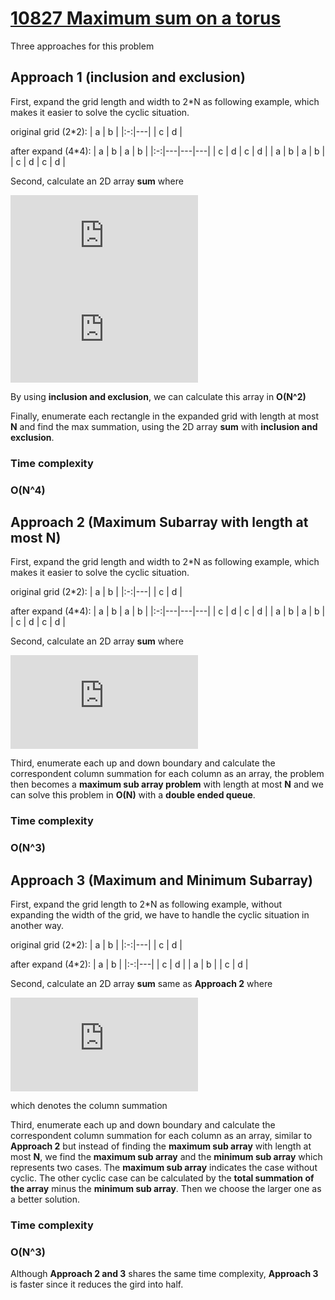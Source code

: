 # [10827 Maximum sum on a torus](https://uva.onlinejudge.org/external/108/10827.pdf)
Three approaches for this problem
## Approach 1 (inclusion and exclusion)
First, expand the grid length and width to 2*N as following example, which makes it easier to solve the cyclic situation.

original grid (2*2):
| a | b |
|:-:|---|
| c | d |

after expand (4*4):
| a | b | a | b |
|:-:|---|---|---|
| c | d | c | d |
| a | b | a | b |
| c | d | c | d |

Second, calculate an 2D array **sum** where 

![img1](http://www.sciweavers.org/tex2img.php?eq=%20sum%5Bn%5D%5Bm%5D%20%3D%20%5Csum_%7Bi%3D0%7D%5En&bc=White&fc=Black&im=jpg&fs=12&ff=arev&edit=0)![img1](http://www.sciweavers.org/tex2img.php?eq=%5Csum_%7Bj%3D0%7D%5Em%20grid%5Bi%5D%5Bj%5D%20&bc=White&fc=Black&im=jpg&fs=12&ff=arev&edit=0)

By using **inclusion and exclusion**, we can calculate this array in **O(N^2)**

Finally, enumerate each rectangle in the expanded grid with length at most **N** and find the max summation, using the 2D array **sum** with **inclusion and exclusion**.

### Time complexity
### O(N^4) 

## Approach 2 (Maximum Subarray with length at most N)
First, expand the grid length and width to 2*N as following example, which makes it easier to solve the cyclic situation.

original grid (2*2):
| a | b |
|:-:|---|
| c | d |

after expand (4*4):
| a | b | a | b |
|:-:|---|---|---|
| c | d | c | d |
| a | b | a | b |
| c | d | c | d |

Second, calculate an 2D array **sum** where 

![img2](http://www.sciweavers.org/tex2img.php?eq=sum%5Bn%5D%5Bm%5D%20%3D%20%5Csum_%7Bi%3D0%7D%5E%7Bn%7D%20grid%5Bi%5D%5Bm%5D&bc=White&fc=Black&im=jpg&fs=12&ff=arev&edit=0)


Third, enumerate each up and down boundary and calculate the correspondent column summation for each column as an array, the problem then becomes a **maximum sub array problem** with length at most **N** and we can solve this problem in **O(N)** with a **double ended queue**.

### Time complexity
### O(N^3) 

## Approach 3 (Maximum and Minimum Subarray)
First, expand the grid length to 2*N as following example, without expanding the width of the grid, we have to handle the cyclic situation in another way.

original grid (2*2):
| a | b |
|:-:|---|
| c | d |

after expand (4*2):
| a | b | 
|:-:|---|
| c | d |
| a | b |
| c | d | 

Second, calculate an 2D array **sum**  same as **Approach 2** where 


![img3](http://www.sciweavers.org/tex2img.php?eq=sum%5Bn%5D%5Bm%5D%20%3D%20%5Csum_%7Bi%3D0%7D%5E%7Bn%7D%20grid%5Bi%5D%5Bm%5D&bc=White&fc=Black&im=jpg&fs=12&ff=arev&edit=0)

which denotes the column summation

Third, enumerate each up and down boundary and calculate the correspondent column summation for each column as an array, similar to **Approach 2** but instead of finding the **maximum sub array** with length at most **N**, we find the **maximum sub array** and the **minimum sub array** which represents two cases. The **maximum sub array** indicates the case without cyclic. The other cyclic case can be calculated by the **total summation of the array** minus the **minimum sub array**. Then we choose the larger one as a better solution.

### Time complexity
### O(N^3) 

Although **Approach 2 and 3** shares the same time complexity, **Approach 3** is faster since it reduces the gird into half.
